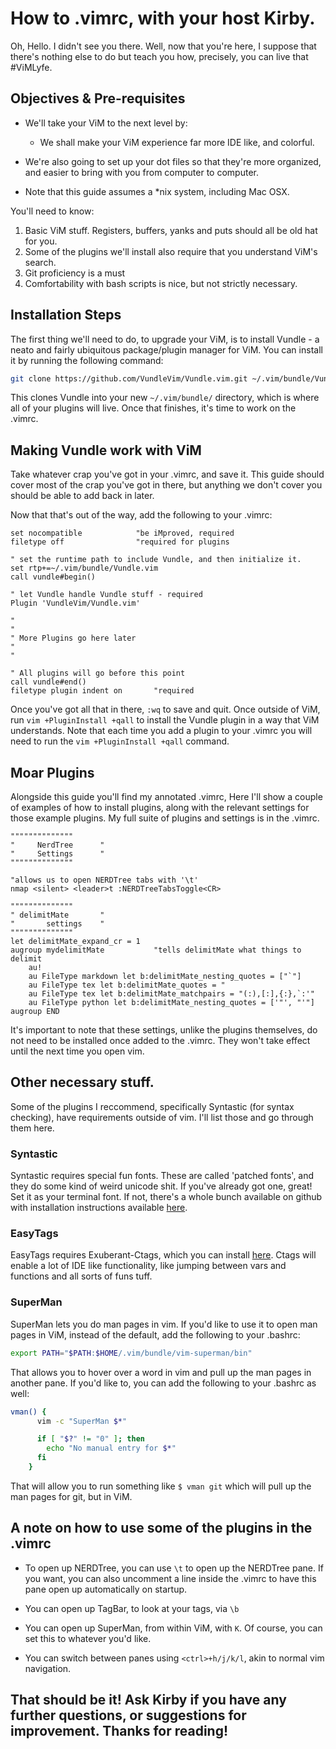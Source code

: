 # How to .vimrc, with your host Kirby.

Oh, Hello. I didn't see you there. Well, now that you're here, I suppose that there's nothing else to do but teach you how, precisely, you can live that #ViMLyfe.

## Objectives & Pre-requisites

* We'll take your ViM to the next level by:
  - We shall make your ViM experience far more IDE like, and colorful.
* We're also going to set up your dot files so that they're more organized, and easier to bring with you from computer to computer.

* Note that this guide assumes a \*nix system, including Mac OSX.

You'll need to know:

1. Basic ViM stuff. Registers, buffers, yanks and puts should all be old hat for you.
2. Some of the plugins we'll install also require that you understand ViM's search.
3. Git proficiency is a must
4. Comfortability with bash scripts is nice, but not strictly necessary.

## Installation Steps

The first thing we'll need to do, to upgrade your ViM, is to install Vundle - a neato and fairly ubiquitous package/plugin manager for ViM. You can install it by running the following command:

```bash
git clone https://github.com/VundleVim/Vundle.vim.git ~/.vim/bundle/Vundle.vim
```

This clones Vundle into your new `~/.vim/bundle/` directory, which is where all of your plugins will live. Once that finishes, it's time to work on the .vimrc.

## Making Vundle work with ViM

Take whatever crap you've got in your .vimrc, and save it. This guide should cover most of the crap you've got in there, but anything we don't cover you should be able to add back in later.

Now that that's out of the way, add the following to your .vimrc:

```vimscript
set nocompatible            "be iMproved, required
filetype off                "required for plugins

" set the runtime path to include Vundle, and then initialize it.
set rtp+=~/.vim/bundle/Vundle.vim
call vundle#begin()

" let Vundle handle Vundle stuff - required
Plugin 'VundleVim/Vundle.vim'

"
"
" More Plugins go here later
"
"

" All plugins will go before this point
call vundle#end()
filetype plugin indent on       "required
```

Once you've got all that in there, `:wq` to save and quit. Once outside of ViM, run `vim +PluginInstall +qall` to install the Vundle plugin in a way that ViM understands. Note that each time you add a plugin to your .vimrc you will need to run the `vim +PluginInstall +qall` command.

## Moar Plugins

Alongside this guide you'll find my annotated .vimrc, Here I'll show a couple of examples of how to install plugins, along with the relevant settings for those example plugins. My full suite of plugins and settings is in the .vimrc.

```vimscript
""""""""""""""
"     NerdTree      "
"     Settings      "
""""""""""""""

"allows us to open NERDTree tabs with '\t'
nmap <silent> <leader>t :NERDTreeTabsToggle<CR>

""""""""""""""
" delimitMate       "
"       settings    "
""""""""""""""
let delimitMate_expand_cr = 1
augroup mydelimitMate           "tells delimitMate what things to delimit
    au!
    au FileType markdown let b:delimitMate_nesting_quotes = ["`"]
    au FileType tex let b:delimitMate_quotes = "
    au FileType tex let b:delimitMate_matchpairs = "(:),[:],{:},`:'"
    au FileType python let b:delimitMate_nesting_quotes = ['"', "'"]
augroup END
```

It's important to note that these settings, unlike the plugins themselves, do not need to be installed once added to the .vimrc. They won't take effect until the next time you open vim.

## Other necessary stuff.

Some of the plugins I reccommend, specifically Syntastic (for syntax checking), have requirements outside of vim. I'll list those and go through them here.

### Syntastic

Syntastic requires special fun fonts. These are called 'patched fonts', and they do some kind of weird unicode shit. If you've already got one, great! Set it as your terminal font. If not, there's a whole bunch available on github with installation instructions available [here](https://github.com/powerline/fonts).

### EasyTags

EasyTags requires Exuberant-Ctags, which you can install [here](http://ctags.sourceforge.net/). Ctags will enable a lot of IDE like functionality, like jumping between vars and functions and all sorts of funs tuff.

### SuperMan

SuperMan lets you do man pages in vim. If you'd like to use it to open man pages in ViM, instead of the default, add the following to your .bashrc:

```bash
export PATH="$PATH:$HOME/.vim/bundle/vim-superman/bin"
```

That allows you to hover over a word in vim and pull up the man pages in another pane. If you'd like to, you can add the following to your .bashrc as well:

```bash
vman() {
      vim -c "SuperMan $*"

      if [ "$?" != "0" ]; then
        echo "No manual entry for $*"
      fi
    }
```

That will allow you to run something like `$ vman git` which will pull up the man pages for git, but in ViM.

## A note on how to use some of the plugins in the .vimrc

* To open up NERDTree, you can use `\t` to open up the NERDTree pane. If you want, you can also uncomment a line inside the .vimrc to have this pane open up automatically on startup.

* You can open up TagBar, to look at your tags, via `\b`

* You can open up SuperMan, from within ViM, with `K`. Of course, you can set this to whatever you'd like.

* You can switch between panes using `<ctrl>+h/j/k/l`, akin to normal vim navigation.

## That should be it! Ask Kirby if you have any further questions, or suggestions for improvement. Thanks for reading!
